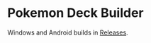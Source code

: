 # Pokemon Deck Builder

Windows and Android builds in [Releases](https://github.com/Theo011/Pokemon-Deck-Builder/releases).
